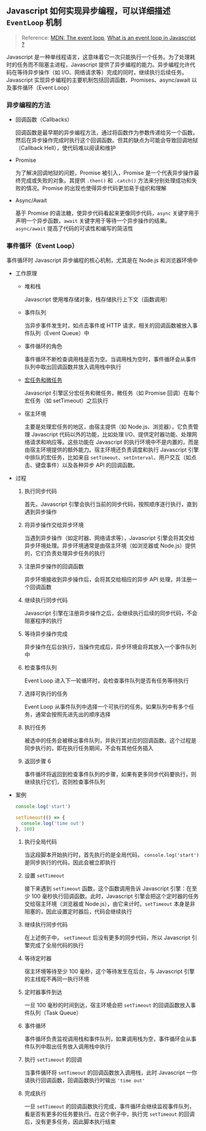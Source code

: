 ## Javascript 如何实现异步编程，可以详细描述 `EventLoop` 机制

> Reference: [MDN: The event loop](https://developer.mozilla.org/en-US/docs/Web/Javascript/Event_loop), [What is an event loop in Javascript ?](https://www.geeksforgeeks.org/what-is-an-event-loop-in-javascript/)

>

Javascript 是一种单线程语言，这意味着它一次只能执行一个任务。为了处理耗时的任务而不阻塞主进程，Javascript 提供了异步编程的能力。异步编程允许代码在等待异步操作（如 I/O、网络请求等）完成的同时，继续执行后续任务。Javascript 实现异步编程的主要机制包括回调函数、Promises、async/await 以及事件循环（Event Loop）

### 异步编程的方法

- 回调函数（Callbacks）

  回调函数是最早期的异步编程方法，通过将函数作为参数传递给另一个函数，然后在异步操作完成时执行这个回调函数。但其的缺点为可能会导致回调地狱（Callback Hell），使代码难以阅读和维护

- Promise

  为了解决回调地狱的问题，Promise 被引入，Promise 是一个代表异步操作最终完成或失败的对象。其提供 `.then()` 和 `.catch()` 方法来分别处理成功和失败的情况。Promise 的出现也使得异步代码更加易于组织和理解

- Async/Await

  基于 Promise 的语法糖，使异步代码看起来更像同步代码，`async` 关键字用于声明一个异步函数，`await` 关键字用于等待一个异步操作的结果。`async/await` 提高了代码的可读性和编写的简洁性

### 事件循环（Event Loop）

事件循环时 Javascript 异步编程的核心机制，尤其是在 Node.js 和浏览器环境中

- 工作原理

  - 堆和栈

    Javascript 使用堆存储对象，栈存储执行上下文（函数调用）

  - 事件队列

    当异步事件发生时，如点击事件或 HTTP 请求，相关的回调函数被放入事件队列（Event Queue）中

  - 事件循环的角色

    事件循环不断检查调用栈是否为空。当调用栈为空时，事件循环会从事件队列中取出回调函数并放入调用栈中执行

  - [宏任务和微任务](/self-examination/Javascript%20基础/执行机制/micro-macro.md)

    Javascript 引擎区分宏任务和微任务，微任务（如 Promise 回调）在每个宏任务（如 setTimeout）之后执行

  - 宿主环境

    主要是处理宏任务的地区，由宿主提供（如 Node.js、浏览器），它负责管理 Javascript 代码以外的功能，比如处理 I/O、提供定时器功能、处理网络请求和响应等。这些功能在 Javascript 的执行环境中不是内置的，而是由宿主环境提供的额外能力。宿主环境还负责调度和执行 Javascript 引擎中排队的宏任务，比如来自 `setTimeout`、`setInterval`、用户交互（如点击、键盘事件）以及各种异步 API 的回调函数。

- 过程

  1. 执行同步代码

     首先，Javascript 引擎会执行当前的同步代码，按照顺序逐行执行，直到遇到异步操作

  2. 将异步操作交给异步环境

     当遇到异步操作（如定时器、网络请求等），Javascript 引擎会将其交给异步环境处理。异步环境通常是由宿主环境（如浏览器或 Node.js）提供的，它们负责处理异步任务的执行

  3. 注册异步操作的回调函数

     异步环境接收到异步操作后，会将其交给相应的异步 API 处理，并注册一个回调函数

  4. 继续执行同步代码

     Javascript 引擎在注册异步操作之后，会继续执行后续的同步代码，不会阻塞程序的执行

  5. 等待异步操作完成

     异步操作在后台执行，当操作完成后，异步环境会将其放入一个事件队列中

  6. 检查事件队列

     Event Loop 进入下一轮循环时，会检查事件队列是否有任务等待执行

  7. 选择可执行的任务

     Event Loop 从事件队列中选择一个可执行的任务。如果队列中有多个任务，通常会按照先进先出的顺序选择

  8. 执行任务

     被选中的任务会被移出事件队列，并执行其对应的回调函数。这个过程是同步执行的，即在执行任务期间，不会有其他任务插入

  9. 返回步骤 6

     事件循环将返回到检查事件队列的步骤，如果有更多同步代码要执行，则继续执行它们，否则检查事件队列

- 案例

  ```js
  console.log('start')

  setTimeout(() => {
    console.log('time out')
  }, 100)
  ```

  1. 执行全局代码

     当这段脚本开始执行时，首先执行的是全局代码， `console.log('start')` 是同步执行的代码，因此会被立即执行

  2. 设置 `setTimeout`

     接下来遇到 `setTimeout` 函数，这个函数调用告诉 Javascript 引擎：在至少 100 毫秒执行回调函数。此时，Javascript 引擎会把这个定时器的任务交给宿主环境（浏览器或 Node.js），由它来计时。`setTimeout` 本身是非阻塞的，因此设置定时器后，代码会继续执行

  3. 继续执行同步代码

     在上述例子中， `setTimeout` 后没有更多的同步代码，所以 Javascript 引擎完成了全局代码的执行

  4. 等待定时器

     宿主环境等待至少 100 毫秒，这个等待发生在后台，与 Javascript 引擎的主线程不再同一执行环境

  5. 定时器事件到达

     一旦 100 毫秒的时间到达，宿主环境会把 `setTimeout` 的回调函数放入事件队列（Task Queue）

  6. 事件循环

     事件循环负责监视调用栈和事件队列，如果调用栈为空，事件循环会从事件队列中取出任务放入调用栈中执行

  7. 执行 `setTimeout` 的回调

     当事件循环将 `setTimeout` 的回调函数放入调用栈，此时 Javascript 一你请执行回调函数，回调函数执行时输出 `'time out'`

  8. 完成执行

     一旦 `setTimeout` 的回调函数执行完成，事件循环会继续监视事件队列，看是否有更多的任务要执行。在这个例子中，执行完 `setTimeout` 的回调后，没有更多任务，因此脚本执行结束
